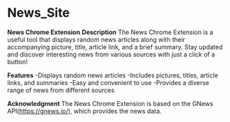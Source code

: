 # News_Site
**News Chrome Extension** 
**Description**
The News Chrome Extension is a useful tool that displays random news articles along with their accompanying picture, title, article link, and a brief summary. Stay updated and discover interesting news from various sources with just a click of a button!  
  
**Features**
-Displays random news articles
-Includes pictures, titles, article links, and summaries
-Easy and convenient to use
-Provides a diverse range of news from different sources

**Acknowledgment**
The News Chrome Extension is based on the GNews API(https://gnews.io/), which provides the news data.
